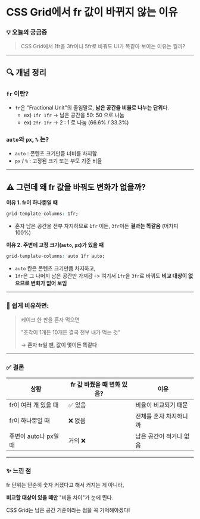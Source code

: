 CSS Grid에서 fr 값이 바뀌지 않는 이유
===

### 💡 오늘의 궁금증
> CSS Grid에서 1fr을 3fr이나 5fr로 바꿔도 UI가 똑같아 보이는 이유는 뭘까?

---

## 🔍 개념 정리

### `fr` 이란?
- `fr`은 "Fractional Unit"의 줄임말로, **남은 공간을 비율로 나누는 단위**다.
    - ex) `1fr 1fr` -> 남은 공간을 50: 50 으로 나눔
    - ex) `2fr 1fr` -> 2 : 1 로 나눔 (66.6% / 33.3%)


### `auto`와 `px`, `%` 는?
- `auto` : 콘텐츠 크기만큼 너비를 차지함
- `px` / `%` : 고정된 크기 또는 부모 기준 비율

---

## ⚠️ 그런데 왜 fr 값을 바꿔도 변화가 없을까?

**이유 1. fr이 하나뿐일 때**

```css
grid-template-columns: 1fr;
```
- 혼자 남은 공간을 전부 차지하므로 `1fr` 이든, `3fr`이든 **결과는 똑같음** (어차피 100%)


**이유 2. 주변에 고정 크기(`auto`, `px`)가 있을 때**

```css
grid-template-columns: auto 1fr auto;
```
- `auto` 칸은 콘텐츠 크기만큼 차지하고, 
- `1fr`은 그 나머지 남은 공간만 가져감 -> 여기서 `1fr`을 `3fr`로 바꿔도 **비교 대상이 없으므로 변화가 없어 보임**

---

### 🧁 쉽게 비유하면:

> 케이크 한 판을 혼자 먹으면
> 
> 
> "조각이 1개든 10개든 결국 전부 내가 먹는 것"
> 
> → **혼자 fr일 땐, 값이 몇이든 똑같다**
> 

---

### ✅ 결론

| 상황 | fr 값 바꿨을 때 변화 있음? | 이유 |
| --- | --- | --- |
| fr이 여러 개 있을 때 | ✅ 있음 | 비율이 비교되기 때문 |
| fr이 하나뿐일 때 | ❌ 없음 | 전체를 혼자 차지하니까 |
| 주변이 auto나 px일 때 | 거의 ❌ | 남은 공간이 적거나 없음 |

---

### ✨ 느낀 점

fr 단위는 단순히 숫자 커졌다고 해서 커지는 게 아니라,

**비교할 대상이 있을 때만** "비율 차이"가 눈에 띈다.

CSS Grid는 남은 공간 기준이라는 점을 꼭 기억해야겠다!